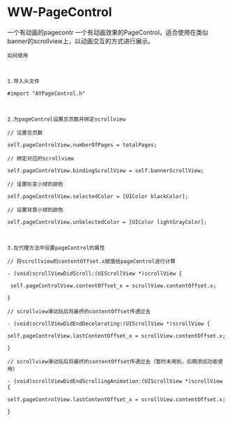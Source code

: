# WW-PageControl
一个有动画的pagecontr
  一个有动画效果的PageControl，适合使用在类似banner的scrollview上，以动画交互的方式进行展示。

    

    如何使用

    

    1.导入头文件

    #import "AYPageControl.h"

    

    2.为pageControl设置总页数并绑定scrollview

    // 设置总页数

    self.pageControlView.numberOfPages = totalPages;

    // 绑定对应的scrollview

    self.pageControlView.bindingScrollView = self.bannerScrollView;

    // 设置形变小球的颜色

    self.pageControlView.selectedColor = [UIColor blackColor];

    // 设置背景小球的颜色

    self.pageControlView.unSelectedColor = [UIColor lightGrayColor];

    

    3.在代理方法中设置pageControl的属性

    // 将scrollview的contentOffset.x赋值给pageControl进行计算

    - (void)scrollViewDidScroll:(UIScrollView *)scrollView {

     self.pageControlView.contentOffset_x = scrollView.contentOffset.x;

    }

    // scrollview滑动玩后将最终的contentOffset传递过去

    - (void)scrollViewDidEndDecelerating:(UIScrollView *)scrollView {

    self.pageControlView.lastContentOffset_x = scrollView.contentOffset.x;

    }

    // scrollview滑动玩后将最终的contentOffset传递过去（暂时未用到，后期添加功能使用）

    - (void)scrollViewDidEndScrollingAnimation:(UIScrollView *)scrollView {

    self.pageControlView.lastContentOffset_x = scrollView.contentOffset.x;

    }


